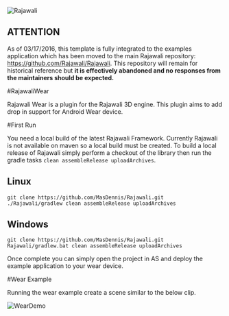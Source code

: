 ![Rajawali](http://www.rozengain.com/files/rajawali-logo.jpg)

## ATTENTION
As of 03/17/2016, this template is fully integrated to the examples application which has been moved to the main Rajawali repository: https://github.com/Rajawali/Rajawali. This repository will remain for historical reference but **it is effectively abandoned and no responses from the maintainers should be expected.**

#RajawaliWear

Rajawali Wear is a plugin for the Rajawali 3D engine. This plugin aims to add drop in support for Android Wear device.

#First Run

You need a local build of the latest Rajawali Framework. Currently Rajawali is not available on maven so a local build must be created. To build a local release of Rajawali simply perform a checkout of the library then run the gradle tasks ```clean assembleRelease uploadArchives```.

## Linux
```
git clone https://github.com/MasDennis/Rajawali.git
./Rajawali/gradlew clean assembleRelease uploadArchives
```

## Windows
```
git clone https://github.com/MasDennis/Rajawali.git
Rajawali/gradlew.bat clean assembleRelease uploadArchives
```

Once complete you can simply open the project in AS and deploy the example application to your wear device.

#Wear Example

Running the wear example create a scene similar to the below clip.

![WearDemo](https://cloud.githubusercontent.com/assets/1614281/6610492/64aad72a-c836-11e4-9548-30f0978e65ca.gif)
